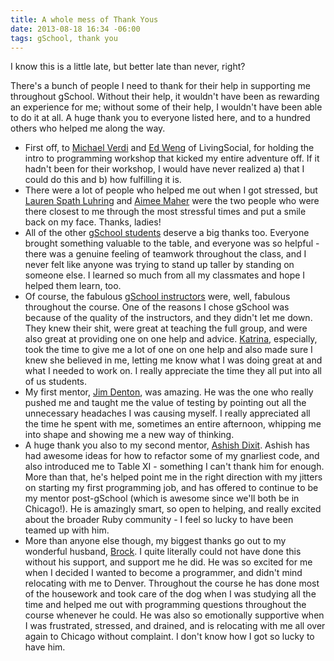 ```yaml
---
title: A whole mess of Thank Yous
date: 2013-08-18 16:34 -06:00
tags: gSchool, thank you
---
```


I know this is a little late, but better late than never, right?

There's a bunch of people I need to thank for their help in supporting me throughout gSchool.  Without their help, it wouldn't have been as rewarding an experience for me; without some of their help, I wouldn't have been able to do it at all.  A huge thank you to everyone listed here, and to a hundred others who helped me along the way.

<ul>
  <li>First off, to <a href="http://twitter.com/verdi_michael">Michael Verdi</a> and <a href="http://twitter.com/wengzilla">Ed Weng</a> of LivingSocial, for holding the intro to programming workshop that kicked my entire adventure off.  If it hadn't been for their workshop, I would have never realized a) that I could do this and b) how fulfilling it is.</li>
  <li>There were a lot of people who helped me out when I got stressed, but <a href="http://twitter.com/edatrix">Lauren Spath Luhring</a> and <a href="http://twitter.com/aimeemaher1">Aimee Maher</a> were the two people who were there closest to me through the most stressful times and put a smile back on my face.  Thanks, ladies!</li>
  <li>All of the other <a href="http://people.jumpstartlab.com">gSchool students</a> deserve a big thanks too.  Everyone brought something valuable to the table, and everyone was so helpful - there was a genuine feeling of teamwork throughout the class, and I never felt like anyone was trying to stand up taller by standing on someone else.  I learned so much from all my classmates and hope I helped them learn, too.</li>
  <li>Of course, the fabulous <a href="http://jumpstartlab.com/team">gSchool instructors</a> were, well, fabulous throughout the course.  One of the reasons I chose gSchool was because of the quality of the instructors, and they didn't let me down.  They knew their shit, were great at teaching the full group, and were also great at providing one on one help and advice.  <a href="http://twitter.com/kytrinyx">Katrina</a>, especially, took the time to give me a lot of one on one help and also made sure I knew she believed in me, letting me know what I was doing great at and what I needed to work on.  I really appreciate the time they all put into all of us students.</li>
  <li>My first mentor, <a href="http://twitter.com/decoydrone">Jim Denton</a>, was amazing.  He was the one who really pushed me and taught me the value of testing by pointing out all the unnecessary headaches I was causing myself.  I really appreciated all the time he spent with me, sometimes an entire afternoon, whipping me into shape and showing me a new way of thinking.</li>
  <li>A huge thank you also to my second mentor, <a href="http://twitter.com/tundal45">Ashish Dixit</a>.  Ashish has had awesome ideas for how to refactor some of my gnarliest code, and also introduced me to Table XI - something I can't thank him for enough.  More than that, he's helped point me in the right direction with my jitters on starting my first programming job, and has offered to continue to be my mentor post-gSchool (which is awesome since we'll both be in Chicago!).  He is amazingly smart, so open to helping, and really excited about the broader Ruby community - I feel so lucky to have been teamed up with him.</li>
  <li>More than anyone else though, my biggest thanks go out to my wonderful husband, <a href="http://twitter.com/brock">Brock</a>.  I quite literally could not have done this without his support, and support me he did.  He was so excited for me when I decided I wanted to become a programmer, and didn't mind relocating with me to Denver.  Throughout the course he has done most of the housework and took care of the dog when I was studying all the time and helped me out with programming questions throughout the course whenever he could.  He was also so emotionally supportive when I was frustrated, stressed, and drained, and is relocating with me all over again to Chicago without complaint.  I don't know how I got so lucky to have him.</li>
</ul>